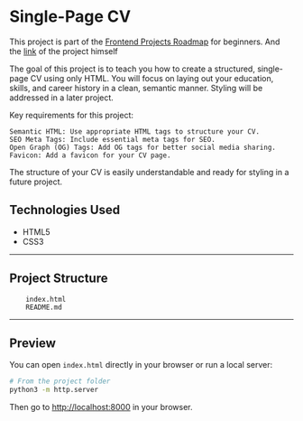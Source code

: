 # Single-Page CV 
This project is part of the [Frontend Projects Roadmap](https://roadmap.sh/frontend/projects) for beginners. And the [link](https://roadmap.sh/projects/single-page-cv) of the project himself 

The goal of this project is to teach you how to create a structured, single-page CV using only HTML. You will focus on laying out your education, skills, and career history in a clean, semantic manner. Styling will be addressed in a later project.

Key requirements for this project:

    Semantic HTML: Use appropriate HTML tags to structure your CV.
    SEO Meta Tags: Include essential meta tags for SEO.
    Open Graph (OG) Tags: Add OG tags for better social media sharing.
    Favicon: Add a favicon for your CV page.

The structure of your CV is easily understandable and ready for styling in a future project.

## Technologies Used

- HTML5
- CSS3

---

## Project Structure
<!-- START PROJECT STRUCTURE -->
```single_page_CV
	index.html
	README.md
```
<!-- END PROJECT STRUCTURE -->

---

##  Preview

You can open `index.html` directly in your browser or run a local server:

```bash
# From the project folder
python3 -m http.server
```

Then go to [http://localhost:8000](http://localhost:8000) in your browser.